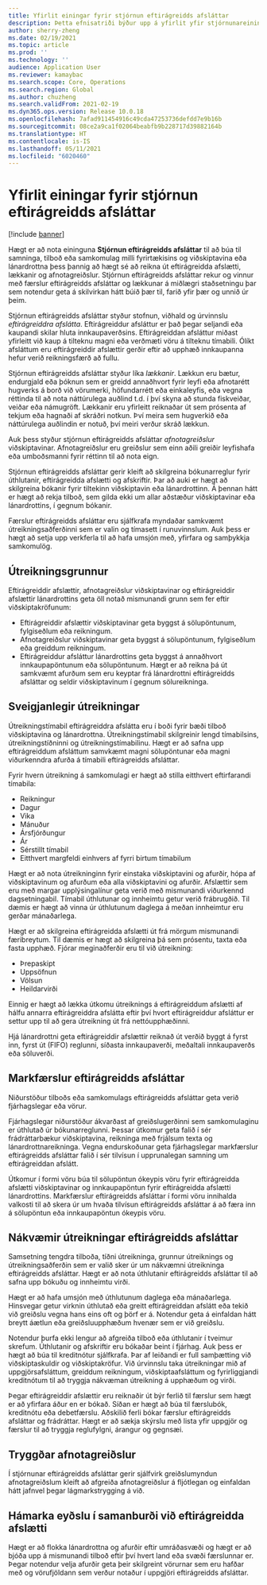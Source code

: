 ```yaml
---
title: Yfirlit einingar fyrir stjórnun eftirágreidds afsláttar
description: Þetta efnisatriði býður upp á yfirlit yfir stjórnunareiningu eftirágreidds afsláttar fyrir Microsoft Dynamics 365 Supply Chain Management.
author: sherry-zheng
ms.date: 02/19/2021
ms.topic: article
ms.prod: ''
ms.technology: ''
audience: Application User
ms.reviewer: kamaybac
ms.search.scope: Core, Operations
ms.search.region: Global
ms.author: chuzheng
ms.search.validFrom: 2021-02-19
ms.dyn365.ops.version: Release 10.0.18
ms.openlocfilehash: 7afad911454916c49cda47253736defdd7e9b16b
ms.sourcegitcommit: 08ce2a9ca1f02064beabfb9b228717d39882164b
ms.translationtype: HT
ms.contentlocale: is-IS
ms.lasthandoff: 05/11/2021
ms.locfileid: "6020460"
---
```

# <a name="rebate-management-module-overview"></a>Yfirlit einingar fyrir stjórnun eftirágreidds afsláttar

[!include [banner](../includes/banner.md)]

Hægt er að nota eininguna **Stjórnun eftirágreidds afsláttar** til að búa til samninga, tilboð eða samkomulag milli fyrirtækisins og viðskiptavina eða lánardrottna þess þannig að hægt sé að reikna út eftirágreidda afslætti, lækkanir og afnotagreiðslur. Stjórnun eftirágreidds afsláttar rekur og vinnur með færslur eftirágreidds afsláttar og lækkunar á miðlægri staðsetningu þar sem notendur geta á skilvirkan hátt búið þær til, farið yfir þær og unnið úr þeim.

Stjórnun eftirágreidds afsláttar styður stofnun, viðhald og úrvinnslu *eftirágreiddra afslátta*. Eftirágreiddur afsláttur er það þegar seljandi eða kaupandi skilar hluta innkaupaverðsins. Eftirágreiddan afsláttur miðast yfirleitt við kaup á tilteknu magni eða verðmæti vöru á tilteknu tímabili. Ólíkt afsláttum eru eftirágreiddir afslættir gerðir eftir að upphæð innkaupanna hefur verið reikningsfærð að fullu.

Stjórnun eftirágreidds afsláttar styður líka *lækkanir*. Lækkun eru bætur, endurgjald eða þóknun sem er greidd annaðhvort fyrir leyfi eða afnotarétt hugverks á borð við vörumerki, höfundarrétt eða einkaleyfis, eða vegna réttinda til að nota náttúrulega auðlind t.d. í því skyna að stunda fiskveiðar, veiðar eða námugröft. Lækkanir eru yfirleitt reiknaðar út sem prósenta af tekjum eða hagnaði af skráðri notkun. Því meira sem hugverkið eða náttúrulega auðlindin er notuð, því meiri verður skráð lækkun.

Auk þess styður stjórnun eftirágreidds afsláttar *afnotagreiðslur* viðskiptavinar. Afnotagreiðslur eru greiðslur sem einn aðili greiðir leyfishafa eða umboðsmanni fyrir réttinn til að nota eign.

Stjórnun eftirágreidds afsláttar gerir kleift að skilgreina bókunarreglur fyrir úthlutanir, eftirágreidda afslætti og afskriftir. Þar að auki er hægt að skilgreina bókanir fyrir tiltekinn viðskiptavin eða lánardrottinn. Á þennan hátt er hægt að rekja tilboð, sem gilda ekki um allar aðstæður viðskiptavinar eða lánardrottins, í gegnum bókanir.

Færslur eftirágreidds afsláttar eru sjálfkrafa myndaðar samkvæmt útreikningsaðferðinni sem er valin og tímasett í runuvinnslum. Auk þess er hægt að setja upp verkferla til að hafa umsjón með, yfirfara og samþykkja samkomulög.

## <a name="basis-calculation"></a>Útreikningsgrunnur

Eftirágreiddir afslættir, afnotagreiðslur viðskiptavinar og eftirágreiddir afslættir lánardrottins geta öll notað mismunandi grunn sem fer eftir viðskiptakröfunum:

- Eftirágreiddir afslættir viðskiptavinar geta byggst á sölupöntunum, fylgiseðlum eða reikningum.
- Afnotagreiðslur viðskiptavinar geta byggst á sölupöntunum, fylgiseðlum eða greiddum reikningum.
- Eftirágreiddur afsláttur lánardrottins geta byggst á annaðhvort innkaupapöntunum eða sölupöntunum. Hægt er að reikna þá út samkvæmt afurðum sem eru keyptar frá lánardrottni eftirágreidds afsláttar og seldir viðskiptavinum í gegnum sölureikninga.

## <a name="flexible-calculations"></a>Sveigjanlegir útreikningar

Útreikningstímabil eftirágreiddra afslátta eru í boði fyrir bæði tilboð viðskiptavina og lánardrottna. Útreikningstímabil skilgreinir lengd tímabilsins, útreikningstíðninni og útreikningstímabilinu. Hægt er að safna upp eftirágreiddum afsláttum samvkæmt magni sölupöntunar eða magni viðurkenndra afurða á tímabili eftirágreidds afsláttar.

Fyrir hvern útreikning á samkomulagi er hægt að stilla eitthvert eftirfarandi tímabila:

- Reikningur
- Dagur
- Vika
- Mánuður
- Ársfjórðungur
- Ár
- Sérstillt tímabil
- Eitthvert margfeldi einhvers af fyrri birtum tímabilum

Hægt er að nota útreikninginn fyrir einstaka viðskiptavini og afurðir, hópa af viðskiptavinum og afurðum eða alla viðskiptavini og afurðir. Afslættir sem eru með margar upplýsingalínur geta verið með mismunandi viðurkennd dagsetningabil. Tímabil úthlutunar og innheimtu getur verið frábrugðið. Til dæmis er hægt að vinna úr úthlutunum daglega á meðan innheimtur eru gerðar mánaðarlega.

Hægt er að skilgreina eftirágreidda afslætti út frá mörgum mismunandi færibreytum. Til dæmis er hægt að skilgreina þá sem prósentu, taxta eða fasta upphæð. Fjórar meginaðferðir eru til við útreikning:

- Þrepaskipt
- Uppsöfnun
- Völsun
- Heildarvirði

Einnig er hægt að lækka útkomu útreiknings á eftirágreiddum afslætti af hálfu annarra eftirágreiddra afslátta eftir því hvort eftirágreiddur afsláttur er settur upp til að gera útreikning út frá nettóupphæðinni.

Hjá lánardrottni geta eftirágreiddir afslættir reiknað út verðið byggt á fyrst inn, fyrst út (FIFO) reglunni, síðasta innkaupaverði, meðaltali innkaupaverðs eða söluverði.

## <a name="rebate-target-transactions"></a>Markfærslur eftirágreidds afsláttar

Niðurstöður tilboðs eða samkomulags eftirágreidds afsláttar geta verið fjárhagslegar eða vörur.

Fjárhagslegar niðurstöður ákvarðast af greiðslugerðinni sem samkomulaginu er úthlutað úr bókunarreglunni. Þessar útkomur geta falið í sér frádráttarbækur viðskiptavina, reikninga með frjálsum texta og lánardrottnareikninga. Vegna endurskoðunar geta fjárhagslegar markfærslur eftirágreidds afsláttar falið í sér tilvísun í upprunalegan samning um eftirágreiddan afslátt.

Útkomur í formi vöru búa til sölupöntun ókeypis vöru fyrir eftirágreidda afslætti viðskiptavinar og innkaupapöntun fyrir eftirágreidda afslætti lánardrottins. Markfærslur eftirágreidds afsláttar í formi vöru innihalda valkosti til að skera úr um hvaða tilvísun eftirágreidds afsláttar á að færa inn á sölupöntun eða innkaupapöntun ókeypis vöru.

## <a name="accurate-rebate-calculations"></a>Nákvæmir útreikningar eftirágreidds afsláttar

Samsetning tengdra tilboða, tíðni útreikninga, grunnur útreiknings og útreikningsaðferðin sem er valið sker úr um nákvæmni útreikninga eftirágreidds afsláttar. Hægt er að nota úthlutanir eftirágreidds afsláttar til að safna upp bókuðu og innheimtu virði.

Hægt er að hafa umsjón með úthlutunum daglega eða mánaðarlega. Hinsvegar getur virknin úthlutað eða greitt eftirágreiddan afslátt eða tekið við greiðslu vegna hans eins oft og þörf er á. Notendur geta á einfaldan hátt breytt áætlun eða greiðsluupphæðum hvenær sem er við greiðslu.

Notendur þurfa ekki lengur að afgreiða tilboð eða úthlutanir í tveimur skrefum. Úthlutanir og afskriftir eru bókaðar beint í fjárhag. Auk þess er hægt að búa til kreditnótur sjálfkrafa. Þar af leiðandi er full samþætting við viðskiptaskuldir og viðskiptakröfur. Við úrvinnslu taka útreikningar mið af uppgjörsafsláttum, greiddum reikningum, viðskiptaafsláttum og fyrirliggjandi kreditnótum til að tryggja nákvæman útreikning á upphæðum og virði.

Þegar eftirágreiddir afslættir eru reiknaðir út býr ferlið til færslur sem hægt er að yfirfara áður en er bókað. Síðan er hægt að búa til færslubók, kreditnótu eða debetfærslu. Aðskilið ferli bókar færslur eftirágreidds afsláttar og frádráttar. Hægt er að sækja skýrslu með lista yfir uppgjör og færslur til að tryggja reglufylgni, árangur og gegnsæi.

## <a name="guaranteed-royalty-payments"></a>Tryggðar afnotagreiðslur

Í stjórnunar eftirágreidds afsláttar gerir sjálfvirk greiðslumyndun afnotagreiðslum kleift að afgreiða afnotagreiðslur á fljótlegan og einfaldan hátt jafnvel þegar lágmarkstrygging á við. 

## <a name="maximizing-spend-versus-rebates"></a>Hámarka eyðslu í samanburði við eftirágreidda afslætti

Hægt er að flokka lánardrottna og afurðir eftir umráðasvæði og hægt er að bjóða upp á mismunandi tilboð eftir því hvert land eða svæði færslunnar er. Þegar notendur velja afurðir geta þeir skilgreint vörurnar sem eru hafðar með og vörufjöldann sem verður notaður í uppgjöri eftirágreidds afsláttar.
